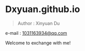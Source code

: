# Dxyuan.github.io
> Author : Xinyuan Du

e-mail : 1031163934@qq.com  

Welcome to exchange with me!  
